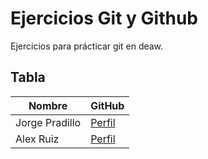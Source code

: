  # Ejercicios Git y Github

 Ejercicios para prácticar git en deaw.

## Tabla

| Nombre | GitHub |
|-----------|-----------|
| Jorge Pradillo    | [Perfil](https://github.com/JPradillo)   |
| Alex Ruiz    | [Perfil](https://github.com/a22rucral)   |

